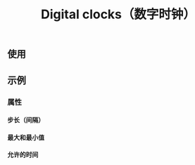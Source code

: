 ﻿---
title: Digital clocks（数字时钟）
desc: "**MDigitalClock** 组件允许用户在没有任何输入或弹出模式的情况下选择时间"
related:
  - /blazor/components/date-pickers
  - /blazor/components/time-pickers
  - /blazor/components/date-pickers-month
---

## 使用

<digital-clocks-usage></digital-clocks-usage>

## 示例

### 属性

#### 步长（间隔）

<masa-example file="Examples.labs.digital_clocks.Step"></masa-example>

#### 最大和最小值

<masa-example file="Examples.labs.digital_clocks.MinMax"></masa-example>

#### 允许的时间

<masa-example file="Examples.labs.digital_clocks.AllowedTimes"></masa-example>

